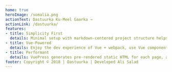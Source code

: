 ```yaml
---
home: true
heroImage: /somalia.png
actionText: Dastuurka Ku-Meel Gaarka →
actionLink: /dastuurka/
features:
- title: Simplicity First
  details: Minimal setup with markdown-centered project structure helps you focus on writing.
- title: Vue-Powered
  details: Enjoy the dev experience of Vue + webpack, use Vue components in markdown, and develop custom themes with Vue.
- title: Performant
  details: VuePress generates pre-rendered static HTML for each page, and runs as an SPA once a page is loaded.
footer: Copyright © 2018 | Dastuurka | Developed Ali Salad
---
```

